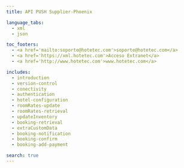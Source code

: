 ```yaml
---
title: API PUSH Supplier-Phoenix

language_tabs:
  - xml
  - json

toc_footers:
  - <a href='mailto:soporte@hotetec.com'>soporte@hotetec.com</a>
  - <a href='https://xml.hotetec.com'>Acceso Extranet</a>
  - <a href='http://www.hotetec.com'>www.hotetec.com</a>

includes:
  - introduction
  - version-control
  - conectivity
  - authentication
  - hotel-configuration
  - roomRates-update
  - roomRates-retrieval
  - updateInventory
  - booking-retrieval
  - extraCustomData
  - booking-notification
  - booking-confirm
  - booking-add-payment

search: true
---
```

